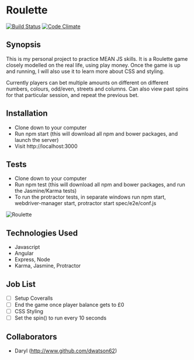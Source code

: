 Roulette
=======================

[![Build Status](https://travis-ci.org/dwatson62/roulette.svg?branch=master)](https://travis-ci.org/dwatson62/roulette) [![Code Climate](https://codeclimate.com/github/dwatson62/roulette/badges/gpa.svg)](https://codeclimate.com/github/dwatson62/roulette)

## Synopsis

This is my personal project to practice MEAN JS skills. It is a Roulette game closely modelled on the real life, using play money. Once the game is up and running, I will also use it to learn more about CSS and styling.

Currently players can bet multiple amounts on different on different numbers, colours, odd/even, streets and columns. Can also view past spins for that particular session, and repeat the previous bet.

## Installation

- Clone down to your computer
- Run npm start (this will download all npm and bower packages, and launch the server)
- Visit http://localhost:3000

## Tests

- Clone down to your computer
- Run npm test (this will download all npm and bower packages, and run the Jasmine/Karma tests)
- To run the protractor tests, in separate windows run npm start, webdriver-manager start, protractor start spec/e2e/conf.js

![Roulette](http://gamesofroulette.com/img/pictures/roulette-rules/european-roulette-table.gif)

## Technologies Used

- Javascript
- Angular
- Express, Node
- Karma, Jasmine, Protractor

## Job List

- [ ] Setup Coveralls
- [ ] End the game once player balance gets to £0
- [ ] CSS Styling
- [ ] Set the spin() to run every 10 seconds

## Collaborators

- Daryl (http://www.github.com/dwatson62)
